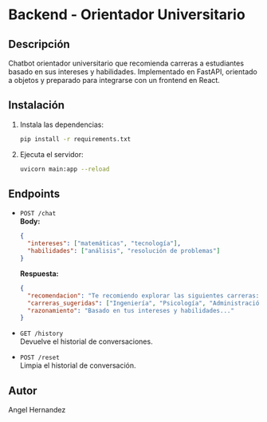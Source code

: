 # Backend - Orientador Universitario

## Descripción
Chatbot orientador universitario que recomienda carreras a estudiantes basado en sus intereses y habilidades. Implementado en FastAPI, orientado a objetos y preparado para integrarse con un frontend en React.

## Instalación

1. Instala las dependencias:
   ```bash
   pip install -r requirements.txt
   ```
2. Ejecuta el servidor:
   ```bash
   uvicorn main:app --reload
   ```

## Endpoints

- `POST /chat`  
  **Body:**
  ```json
  {
    "intereses": ["matemáticas", "tecnología"],
    "habilidades": ["análisis", "resolución de problemas"]
  }
  ```
  **Respuesta:**
  ```json
  {
    "recomendacion": "Te recomiendo explorar las siguientes carreras:",
    "carreras_sugeridas": ["Ingeniería", "Psicología", "Administración"],
    "razonamiento": "Basado en tus intereses y habilidades..."
  }
  ```

- `GET /history`  
  Devuelve el historial de conversaciones.

- `POST /reset`  
  Limpia el historial de conversación.

## Autor
Angel Hernandez 